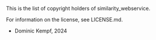 This is the list of copyright holders of similarity_webservice.

For information on the license, see LICENSE.md.


* Dominic Kempf, 2024
